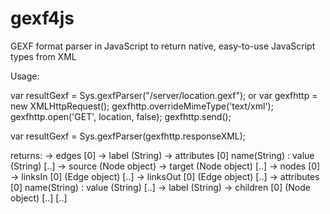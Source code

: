 gexf4js
=======

GEXF format parser in JavaScript to return native, easy-to-use JavaScript types from XML

Usage:

var resultGexf = Sys.gexfParser("/server/location.gexf");
or 
var gexfhttp = new XMLHttpRequest();
        gexfhttp.overrideMimeType('text/xml');
        gexfhttp.open('GET', location, false);
        gexfhttp.send();
		
var resultGexf = Sys.gexfParser(gexfhttp.responseXML);

returns:
 -> edges
    [0]
	  -> label (String)
	  -> attributes
	     [0]
		   name(String) : value (String)
		 [..]
	  -> source (Node object)
	  -> target (Node object)
	[..]
 -> nodes
    [0]
	  -> linksIn
	    [0] (Edge object)
		[..]
	  -> linksOut
	    [0] (Edge object)
		[..]
	  -> attributes
	     [0]
		   name(String) : value (String)
		 [..]
      -> label (String)
	  -> children
	    [0] (Node object)
		[..]
	[..]